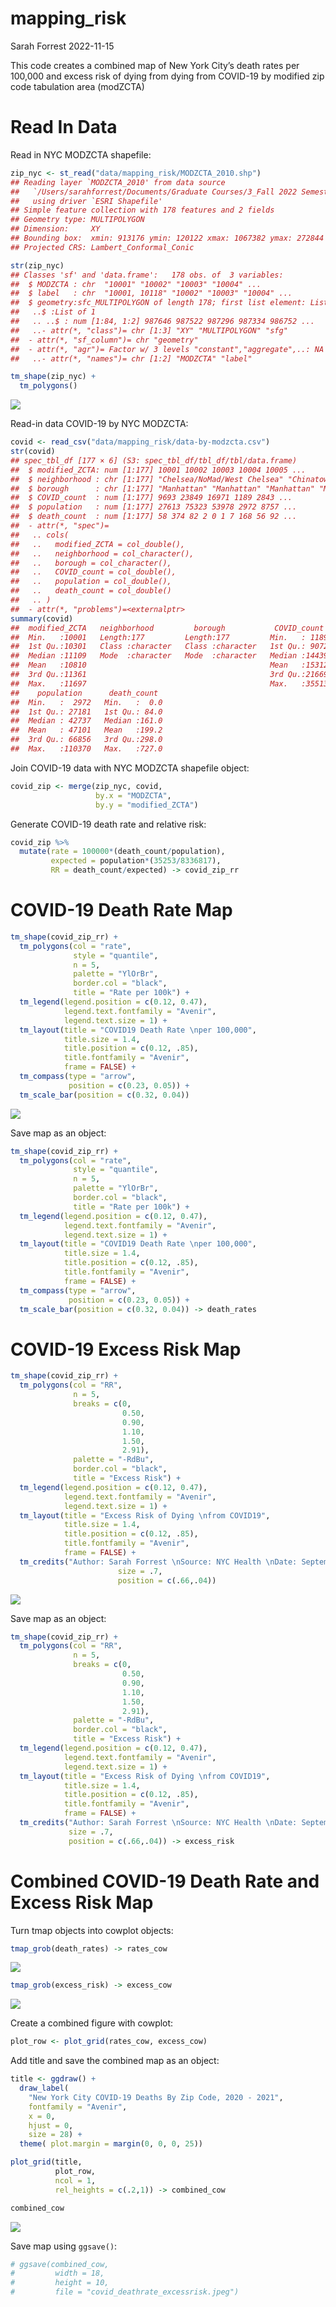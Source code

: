 mapping_risk
================
Sarah Forrest
2022-11-15

This code creates a combined map of New York City’s death rates per
100,000 and excess risk of dying from dying from COVID-19 by modified
zip code tabulation area (modZCTA)

# Read In Data

Read in NYC MODZCTA shapefile:

``` r
zip_nyc <- st_read("data/mapping_risk/MODZCTA_2010.shp")
## Reading layer `MODZCTA_2010' from data source 
##   `/Users/sarahforrest/Documents/Graduate Courses/3_Fall 2022 Semester/Public Health GIS/R code/gis/data/mapping_risk/MODZCTA_2010.shp' 
##   using driver `ESRI Shapefile'
## Simple feature collection with 178 features and 2 fields
## Geometry type: MULTIPOLYGON
## Dimension:     XY
## Bounding box:  xmin: 913176 ymin: 120122 xmax: 1067382 ymax: 272844
## Projected CRS: Lambert_Conformal_Conic

str(zip_nyc)
## Classes 'sf' and 'data.frame':   178 obs. of  3 variables:
##  $ MODZCTA : chr  "10001" "10002" "10003" "10004" ...
##  $ label   : chr  "10001, 10118" "10002" "10003" "10004" ...
##  $ geometry:sfc_MULTIPOLYGON of length 178; first list element: List of 1
##   ..$ :List of 1
##   .. ..$ : num [1:84, 1:2] 987646 987522 987296 987334 986752 ...
##   ..- attr(*, "class")= chr [1:3] "XY" "MULTIPOLYGON" "sfg"
##  - attr(*, "sf_column")= chr "geometry"
##  - attr(*, "agr")= Factor w/ 3 levels "constant","aggregate",..: NA NA
##   ..- attr(*, "names")= chr [1:2] "MODZCTA" "label"

tm_shape(zip_nyc) +
  tm_polygons()
```

![](mapping_risk_files/figure-gfm/unnamed-chunk-1-1.png)<!-- -->

Read-in data COVID-19 by NYC MODZCTA:

``` r
covid <- read_csv("data/mapping_risk/data-by-modzcta.csv")
str(covid)
## spec_tbl_df [177 × 6] (S3: spec_tbl_df/tbl_df/tbl/data.frame)
##  $ modified_ZCTA: num [1:177] 10001 10002 10003 10004 10005 ...
##  $ neighborhood : chr [1:177] "Chelsea/NoMad/West Chelsea" "Chinatown/Lower East Side" "East Village/Gramercy/Greenwich Village" "Financial District" ...
##  $ borough      : chr [1:177] "Manhattan" "Manhattan" "Manhattan" "Manhattan" ...
##  $ COVID_count  : num [1:177] 9693 23849 16971 1189 2843 ...
##  $ population   : num [1:177] 27613 75323 53978 2972 8757 ...
##  $ death_count  : num [1:177] 58 374 82 2 0 1 7 168 56 92 ...
##  - attr(*, "spec")=
##   .. cols(
##   ..   modified_ZCTA = col_double(),
##   ..   neighborhood = col_character(),
##   ..   borough = col_character(),
##   ..   COVID_count = col_double(),
##   ..   population = col_double(),
##   ..   death_count = col_double()
##   .. )
##  - attr(*, "problems")=<externalptr>
summary(covid)
##  modified_ZCTA   neighborhood         borough           COVID_count   
##  Min.   :10001   Length:177         Length:177         Min.   : 1189  
##  1st Qu.:10301   Class :character   Class :character   1st Qu.: 9072  
##  Median :11109   Mode  :character   Mode  :character   Median :14439  
##  Mean   :10810                                         Mean   :15312  
##  3rd Qu.:11361                                         3rd Qu.:21669  
##  Max.   :11697                                         Max.   :35513  
##    population      death_count   
##  Min.   :  2972   Min.   :  0.0  
##  1st Qu.: 27181   1st Qu.: 84.0  
##  Median : 42737   Median :161.0  
##  Mean   : 47101   Mean   :199.2  
##  3rd Qu.: 66856   3rd Qu.:298.0  
##  Max.   :110370   Max.   :727.0
```

Join COVID-19 data with NYC MODZCTA shapefile object:

``` r
covid_zip <- merge(zip_nyc, covid, 
                   by.x = "MODZCTA",
                   by.y = "modified_ZCTA")
```

Generate COVID-19 death rate and relative risk:

``` r
covid_zip %>% 
  mutate(rate = 100000*(death_count/population),
         expected = population*(35253/8336817),
         RR = death_count/expected) -> covid_zip_rr
```

# COVID-19 Death Rate Map

``` r
tm_shape(covid_zip_rr) +
  tm_polygons(col = "rate",
              style = "quantile",
              n = 5,
              palette = "YlOrBr",
              border.col = "black",
              title = "Rate per 100k") +
  tm_legend(legend.position = c(0.12, 0.47),
            legend.text.fontfamily = "Avenir",
            legend.text.size = 1) +
  tm_layout(title = "COVID19 Death Rate \nper 100,000",
            title.size = 1.4,                                                  
            title.position = c(0.12, .85),  
            title.fontfamily = "Avenir",
            frame = FALSE) +
  tm_compass(type = "arrow",
             position = c(0.23, 0.05)) +
  tm_scale_bar(position = c(0.32, 0.04))
```

![](mapping_risk_files/figure-gfm/unnamed-chunk-5-1.png)<!-- -->

Save map as an object:

``` r
tm_shape(covid_zip_rr) +
  tm_polygons(col = "rate",
              style = "quantile",
              n = 5,
              palette = "YlOrBr",
              border.col = "black",
              title = "Rate per 100k") +
  tm_legend(legend.position = c(0.12, 0.47),
            legend.text.fontfamily = "Avenir",
            legend.text.size = 1) +
  tm_layout(title = "COVID19 Death Rate \nper 100,000",
            title.size = 1.4,                                                  
            title.position = c(0.12, .85),  
            title.fontfamily = "Avenir",
            frame = FALSE) +
  tm_compass(type = "arrow",
             position = c(0.23, 0.05)) +
  tm_scale_bar(position = c(0.32, 0.04)) -> death_rates
```

# COVID-19 Excess Risk Map

``` r
tm_shape(covid_zip_rr) +
  tm_polygons(col = "RR",
              n = 5,
              breaks = c(0, 
                         0.50, 
                         0.90, 
                         1.10, 
                         1.50, 
                         2.91),
              palette = "-RdBu",  
              border.col = "black",
              title = "Excess Risk") +
  tm_legend(legend.position = c(0.12, 0.47),
            legend.text.fontfamily = "Avenir",
            legend.text.size = 1) +
  tm_layout(title = "Excess Risk of Dying \nfrom COVID19",
            title.size = 1.4,                                                  
            title.position = c(0.12, .85),  
            title.fontfamily = "Avenir",
            frame = FALSE) +
  tm_credits("Author: Sarah Forrest \nSource: NYC Health \nDate: September 14, 2022",
                        size = .7,
                        position = c(.66,.04))
```

![](mapping_risk_files/figure-gfm/unnamed-chunk-7-1.png)<!-- -->

Save map as an object:

``` r
tm_shape(covid_zip_rr) +
  tm_polygons(col = "RR",
              n = 5,
              breaks = c(0, 
                         0.50, 
                         0.90, 
                         1.10, 
                         1.50, 
                         2.91),
              palette = "-RdBu",  
              border.col = "black",
              title = "Excess Risk") +
  tm_legend(legend.position = c(0.12, 0.47),
            legend.text.fontfamily = "Avenir",
            legend.text.size = 1) +
  tm_layout(title = "Excess Risk of Dying \nfrom COVID19",
            title.size = 1.4,                                                  
            title.position = c(0.12, .85),  
            title.fontfamily = "Avenir",
            frame = FALSE) +
  tm_credits("Author: Sarah Forrest \nSource: NYC Health \nDate: September 14, 2022",
             size = .7,
             position = c(.66,.04)) -> excess_risk
```

# Combined COVID-19 Death Rate and Excess Risk Map

Turn tmap objects into cowplot objects:

``` r
tmap_grob(death_rates) -> rates_cow
```

![](mapping_risk_files/figure-gfm/unnamed-chunk-9-1.png)<!-- -->

``` r
tmap_grob(excess_risk) -> excess_cow
```

![](mapping_risk_files/figure-gfm/unnamed-chunk-9-2.png)<!-- -->

Create a combined figure with cowplot:

``` r
plot_row <- plot_grid(rates_cow, excess_cow)
```

Add title and save the combined map as an object:

``` r
title <- ggdraw() + 
  draw_label(
    "New York City COVID-19 Deaths By Zip Code, 2020 - 2021",
    fontfamily = "Avenir",
    x = 0,
    hjust = 0,
    size = 28) +
  theme( plot.margin = margin(0, 0, 0, 25))

plot_grid(title,
          plot_row,
          ncol = 1,
          rel_heights = c(.2,1)) -> combined_cow

combined_cow
```

![](mapping_risk_files/figure-gfm/unnamed-chunk-11-1.png)<!-- -->

Save map using `ggsave()`:

``` r
# ggsave(combined_cow,
#         width = 18, 
#         height = 10,
#         file = "covid_deathrate_excessrisk.jpeg")
```
